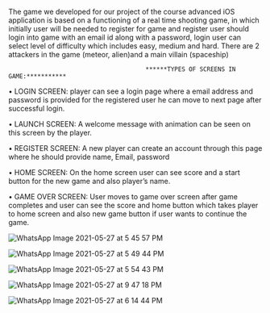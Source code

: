 The game we developed for our project of the course advanced iOS application is based on a functioning of a real time shooting game, in which initially user will be needed to register for game and register user should login into game with an email id along with a password, login user can select level of difficulty which includes easy, medium and hard. There are 2 attackers in the game (meteor, alien)and a main villain (spaceship)


                                          ******TYPES OF SCREENS IN GAME:***********

• LOGIN SCREEN: player can see a login page where a email address and password is provided for the registered user he can move to next page after successful login.

• LAUNCH SCREEN: A welcome message with animation can be seen on this screen by the player. 

• REGISTER SCREEN: A new player can create an account through this page where he should provide name, Email, password 

• HOME SCREEN: On the home screen user can see score and a start button for the new game and also player’s name. 

• GAME OVER SCREEN: User moves to game over screen after game completes and user can see the score and home button which takes player to home screen and also new game button if user wants to continue the game.


![WhatsApp Image 2021-05-27 at 5 45 57 PM](https://user-images.githubusercontent.com/26799447/120022294-d8d4de80-c009-11eb-9000-21208e59b5c7.jpeg)

![WhatsApp Image 2021-05-27 at 5 49 44 PM](https://user-images.githubusercontent.com/26799447/120022382-f73ada00-c009-11eb-835e-a9cd35d49086.jpeg)

![WhatsApp Image 2021-05-27 at 5 54 43 PM](https://user-images.githubusercontent.com/26799447/120022413-fe61e800-c009-11eb-9670-43bc780dba63.jpeg)

![WhatsApp Image 2021-05-27 at 9 47 18 PM](https://user-images.githubusercontent.com/26799447/120022625-4a149180-c00a-11eb-8fff-dc29ffec5664.jpeg)

![WhatsApp Image 2021-05-27 at 6 14 44 PM](https://user-images.githubusercontent.com/26799447/120022826-965fd180-c00a-11eb-9b36-2f7bdf181a37.jpeg)



